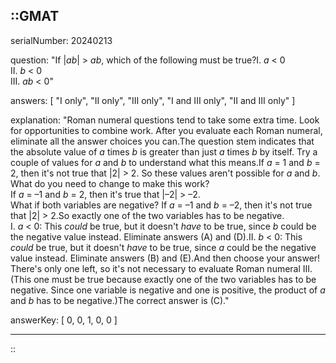 ::GMAT
---


serialNumber: 20240213

question: "If |<i>ab</i>| &gt; <i>ab</i>, which of the following must be true?I. <i>a</i> &lt; 0<br>II. <i>b</i> &lt; 0<br>III. <i>ab</i> &lt; 0"

answers: [
  "I only",
  "II only",
  "III only",
  "I and III only",
  "II and III only"
]

explanation: "Roman numeral questions tend to take some extra time. Look for opportunities to combine work. After you evaluate each Roman numeral, eliminate all the answer choices you can.The question stem indicates that the absolute value of <i>a</i> times <i>b</i> is greater than just <i>a</i> times <i>b</i> by itself. Try a couple of values for <i>a</i> and <i>b</i> to understand what this means.If <i>a</i> = 1 and <i>b</i> = 2, then it's not true that |2| &gt; 2. So these values aren't possible for <i>a</i> and <i>b</i>. What do you need to change to make this work?<br>If <i>a</i> = –1 and <i>b</i> = 2, then it's true that |–2| &gt; –2.<br>What if both variables are negative? If <i>a</i> = –1 and <i>b</i> = –2, then it's not true that |2| &gt; 2.So exactly one of the two variables has to be negative. <br>I. <i>a</i> &lt; 0: This <i>could</i> be true, but it doesn't <i>have</i> to be true, since <i>b</i> could be the negative value instead. Eliminate answers (A) and (D).II. <i>b</i> &lt; 0: This <i>could</i> be true, but it doesn't <i>have</i> to be true, since <i>a</i> could be the negative value instead. Eliminate answers (B) and (E).And then choose your answer! There's only one left, so it's not necessary to evaluate Roman numeral III. (This one must be true because exactly one of the two variables has to be negative. Since one variable is negative and one is positive, the product of <i>a</i> and <i>b</i> has to be negative.)The correct answer is (C)."

answerKey: [
  0, 
  0, 
  1, 
  0, 
  0
]



---
::